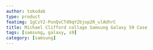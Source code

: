 ```yaml
---
author: tokodab
type: product
featimg: 1gCzY2-PonQvCTd9qY2bjop2R_ulAUhrC
title: Michael Clifford collage Samsung Galaxy S9 Case
tags: [samsung, galaxy, s9]
category: [samsung]
---
```

